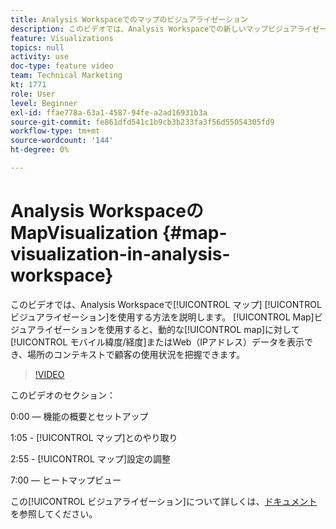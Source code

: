 ```yaml
---
title: Analysis Workspaceでのマップのビジュアライゼーション
description: このビデオでは、Analysis Workspaceでの新しいマップビジュアライゼーションの使用方法を説明します。 マップビジュアライゼーションを使用すると、動的マップに対してモバイル（緯度/経度）またはWeb（IPアドレス）のデータを表示でき、場所のコンテキストで顧客の使用状況を把握できます。
feature: Visualizations
topics: null
activity: use
doc-type: feature video
team: Technical Marketing
kt: 1771
role: User
level: Beginner
exl-id: ffae778a-63a1-4587-94fe-a2ad16931b3a
source-git-commit: fe861dfd541c1b9cb3b233fa3f56d55054305fd9
workflow-type: tm+mt
source-wordcount: '144'
ht-degree: 0%

---
```


#   Analysis WorkspaceのMapVisualization {#map-visualization-in-analysis-workspace}

このビデオでは、Analysis Workspaceで[!UICONTROL マップ] [!UICONTROL ビジュアライゼーション]を使用する方法を説明します。 [!UICONTROL Map]ビジュアライゼーションを使用すると、動的な[!UICONTROL map]に対して[!UICONTROL モバイル緯度/経度]またはWeb（IPアドレス）データを表示でき、場所のコンテキストで顧客の使用状況を把握できます。

>[!VIDEO](https://video.tv.adobe.com/v/23559/?quality=12)

このビデオのセクション：

0:00 — 機能の概要とセットアップ

1:05 - [!UICONTROL マップ]とのやり取り

2:55 - [!UICONTROL マップ]設定の調整

7:00 — ヒートマップビュー

この[!UICONTROL ビジュアライゼーション]について詳しくは、[ドキュメント](https://experienceleague.adobe.com/docs/analytics/analyze/analysis-workspace/visualizations/map-visualization.html?lang=en)を参照してください。
